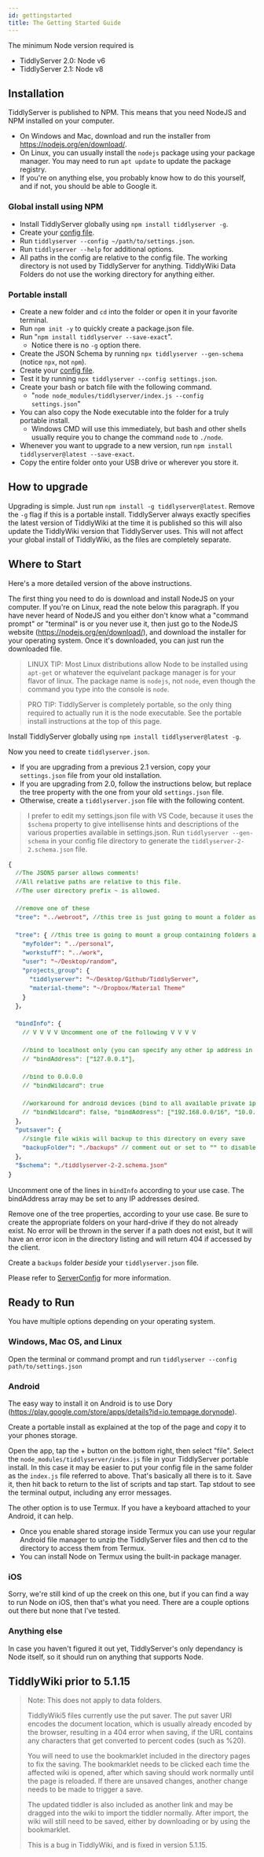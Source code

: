 ```yaml
---
id: gettingstarted
title: The Getting Started Guide
---
```


The minimum Node version required is 

- TiddlyServer 2.0: Node v6
- TiddlyServer 2.1: Node v8

## Installation

TiddlyServer is published to NPM. This means that you need NodeJS and NPM installed on your computer. 

- On Windows and Mac, download and run the installer from https://nodejs.org/en/download/.
- On Linux, you can usually install the `nodejs` package using your package manager. You may need to run `apt update` to update the package registry. 
- If you're on anything else, you probably know how to do this yourself, and if not, you should be able to Google it. 

### Global install using NPM

 - Install TiddlyServer globally using `npm install tiddlyserver -g`. 
 - Create your [config file](https://arlen22.github.io/tiddlyserver/docs/settingsjson).
 - Run `tiddlyserver --config ~/path/to/settings.json`. 
 - Run `tiddlyserver --help` for additional options.
 - All paths in the config are relative to the config file. The working directory is not used by TiddlyServer for anything. TiddlyWiki Data Folders do not use the working directory for anything either. 

### Portable install

- Create a new folder and `cd` into the folder or open it in your favorite terminal. 
- Run `npm init -y` to quickly create a package.json file. 
- Run "`npm install tiddlyserver --save-exact`".
  - Notice there is no `-g` option there.
- Create the JSON Schema by running `npx tiddlyserver --gen-schema` (notice `npx`, not `npm`). 
- Create your [config file](https://arlen22.github.io/tiddlyserver/docs/settingsjson).
- Test it by running `npx tiddlyserver --config settings.json`.
- Create your bash or batch file with the following command.
  - "`node node_modules/tiddlyserver/index.js --config settings.json`"
- You can also copy the Node executable into the folder for a truly portable install. 
  - Windows CMD will use this immediately, but bash and other shells usually require you to change the command `node` to `./node`. 
- Whenever you want to upgrade to a new version, run `npm install tiddlyserver@latest --save-exact`.
- Copy the entire folder onto your USB drive or wherever you store it. 

## How to upgrade

Upgrading is simple. Just run `npm install -g tiddlyserver@latest`. Remove the `-g` flag if this is a portable install. TiddlyServer always exactly specifies the latest version of TiddlyWiki at the time it is published so this will also update the TiddlyWiki version that TiddlyServer uses. This will not affect your global install of TiddlyWiki, as the files are completely separate. 

## Where to Start

Here's a more detailed version of the above instructions.

The first thing you need to do is download and install NodeJS on your computer. If you're on Linux, read the note below this paragraph. If you have never heard of NodeJS and you either don't know what a "command prompt" or "terminal" is or you never use it, then just go to the NodeJS website (https://nodejs.org/en/download/), and download the installer for your operating system. Once it's downloaded, you can just run the downloaded file. 

> LINUX TIP: Most Linux distributions allow Node to be installed using `apt-get` or whatever the equivelant package manager is for your flavor of linux. The package name is `nodejs`, not `node`, even though the command you type into the console is `node`.

> PRO TIP: TiddlyServer is completely portable, so the only thing required to actually run it is the node executable. See the portable install instructions at the top of this page.

Install TiddlyServer globally using `npm install tiddlyserver@latest -g`. 

Now you need to create `tiddlyserver.json`.

- If you are upgrading from a previous 2.1 version, copy your `settings.json` file from your old installation. 
- If you are upgrading from 2.0, follow the instructions below, but replace the tree property with the one from your old `settings.json` file. 
- Otherwise, create a `tiddlyserver.json` file with the following content.

> I prefer to edit my settings.json file with VS Code, because it uses the `$schema` property to give intellisense hints and descriptions of the various properties available in settings.json. Run `tiddlyserver --gen-schema` in your config file directory to generate the `tiddlyserver-2-2.schema.json` file.

<div style="color: rgb(0, 0, 0); font-family: Menlo, Monaco, &quot;Courier New&quot;, monospace; font-size: 12px; line-height: 18px; white-space: pre; overflow: scroll hidden;"><div>{</div><div>  <span style="color: rgb(0, 128, 0);">//The JSON5 parser allows comments!</span></div><div>  <span style="color: rgb(0, 128, 0);">//All relative paths are relative to this file.</span></div><div>  <span style="color: rgb(0, 128, 0);">//The user directory prefix ~ is allowed.</span></div><br><div>  <span style="color: rgb(0, 128, 0);">//remove one of these</span></div><div>  <span style="color: rgb(4, 81, 165);">"tree"</span>: <span style="color: rgb(163, 21, 21);">"../webroot"</span>, <span style="color: rgb(0, 128, 0);">//this tree is just going to mount a folder as root: ../webroot</span></div><div>  </div><div>  <span style="color: rgb(4, 81, 165);">"tree"</span>: { <span style="color: rgb(0, 128, 0);">//this tree is going to mount a group containing folders and another group</span></div><div>    <span style="color: rgb(4, 81, 165);">"myfolder"</span>: <span style="color: rgb(163, 21, 21);">"../personal"</span>,</div><div>    <span style="color: rgb(4, 81, 165);">"workstuff"</span>: <span style="color: rgb(163, 21, 21);">"../work"</span>,</div><div>    <span style="color: rgb(4, 81, 165);">"user"</span>: <span style="color: rgb(163, 21, 21);">"~/Desktop/random"</span>,</div><div>    <span style="color: rgb(4, 81, 165);">"projects_group"</span>: {</div><div>      <span style="color: rgb(4, 81, 165);">"<span zeum4c32="PR_3_0" data-ddnwab="PR_3_0" data-wpkgv="true">tiddlyserver</span>"</span>: <span style="color: rgb(163, 21, 21);">"~/Desktop/Github/TiddlyServer"</span>,</div><div>      <span style="color: rgb(4, 81, 165);">"material-theme"</span>: <span style="color: rgb(163, 21, 21);">"~/Dropbox/Material Theme"</span></div><div>    }</div><div>  },</div><br><div>  <span style="color: rgb(4, 81, 165);">"bindInfo"</span>: {</div><div>    <span style="color: rgb(0, 128, 0);">// V V V V Uncomment one of the following V V V V </span></div><br><div>    <span style="color: rgb(0, 128, 0);">//bind to localhost only (you can specify any other ip address in this array, and it will bind to all available addresses)</span></div><div>    <span style="color: rgb(0, 128, 0);">// "bindAddress": ["127.0.0.1"],</span></div><br><div>    <span style="color: rgb(0, 128, 0);">//bind to 0.0.0.0</span></div><div>    <span style="color: rgb(0, 128, 0);">// "bindWildcard": true</span></div><br><div>    <span style="color: rgb(0, 128, 0);">//workaround for android devices (bind to all available private ip addresses on startup)</span></div><div>    <span style="color: rgb(0, 128, 0);">// "bindWildcard": false, "bindAddress": ["192.168.0.0/16", "10.0.0.0/8", "172.31.0.0/16"], "filterBindAddress": true,</span></div><div>  },</div><div>  <span style="color: rgb(4, 81, 165);">"putsaver"</span>: {</div><div>    <span style="color: rgb(0, 128, 0);">//single file wikis will backup to this directory on every save</span></div><div>    <span style="color: rgb(4, 81, 165);">"backupFolder"</span>: <span style="color: rgb(163, 21, 21);">"./backups"</span> <span style="color: rgb(0, 128, 0);">// comment out or set to "" to disable backups</span></div><div>  },</div><div>  <span style="color: rgb(4, 81, 165);">"$schema"</span>: <span style="color: rgb(163, 21, 21);">"./tiddlyserver-2-2.schema.json"</span></div><div>}</div></div>

Uncomment one of the lines in `bindInfo` according to your use case. The bindAddress array may be set to any IP addresses desired.

Remove one of the tree properties, according to your use case. Be sure to create the appropriate folders on your hard-drive if they do not already exist. No error will be thrown in the server if a path does not exist, but it will have an error icon in the directory listing and will return 404 if accessed by the client. 

Create a `backups` folder _beside_ your `tiddlyserver.json` file. 

Please refer to [ServerConfig](ServerConfig.md) for more information.

## Ready to Run

You have multiple options depending on your operating system.

### Windows, Mac OS, and Linux

Open the terminal or command prompt and run `tiddlyserver --config path/to/settings.json`

### Android

The easy way to install it on Android is to use Dory (https://play.google.com/store/apps/details?id=io.tempage.dorynode). 

Create a portable install as explained at the top of the page and copy it to your phones storage. 

Open the app, tap the + button on the bottom right, then select "file". Select the `node_modules/tiddlyserver/index.js` file in your TiddlyServer portable install. In this case it may be easier to put your config file in the same folder as the `index.js` file referred to above. That's basically all there is to it. Save it, then hit back to return to the list of scripts and tap start. Tap stdout to see the terminal output, including any error messages.

The other option is to use Termux. If you have a keyboard attached to your Android, it can help.
 - Once you enable shared storage inside Termux you can use your regular Android file manager to unzip the TiddlyServer files and then cd to the directory to access them from Termux. 
 - You can install Node on Termux using the built-in package manager. 

### iOS

Sorry, we're still kind of up the creek on this one, but if you can find a way to run Node on iOS, then that's what you need. There are a couple options out there but none that I've tested. 

### Anything else

In case you haven't figured it out yet, TiddlyServer's only dependancy is Node itself, so it should run on anything that supports Node. 

## TiddlyWiki prior to 5.1.15

> Note: This does not apply to data folders. 
>
> TiddlyWiki5 files currently use the put saver. The put saver URI encodes the document location, which is usually already encoded by the browser, resulting in a 404 error when saving, if the URL contains any characters that get converted to percent codes (such as %20). 
>
> You will need to use the bookmarklet included in the directory pages to fix the saving. The bookmarklet needs to be clicked each time the affected wiki is opened, after which saving should work normally until the page is reloaded. If there are unsaved changes, another change needs to be made to trigger a save.
>
> The updated tiddler is also included as another link and may be dragged into the wiki to import the tiddler normally. After import, the wiki will still need to be saved, either by downloading or by using the bookmarklet.
>
> This is a bug in TiddlyWiki, and is fixed in version 5.1.15. 
